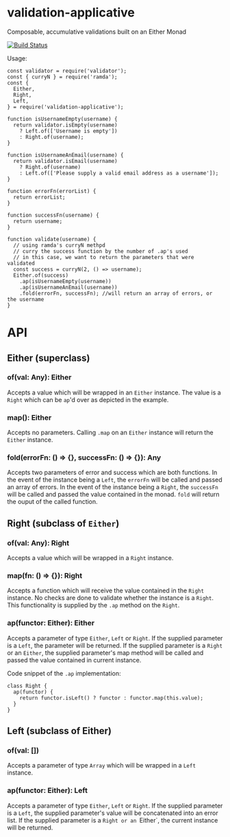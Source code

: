 # validation-applicative
Composable, accumulative validations built on an Either Monad

[![Build Status](https://travis-ci.org/strange-developer/validation-applicative.svg?branch=master)](https://travis-ci.org/strange-developer/validation-applicative)

Usage:

```
const validator = require('validator');
const { curryN } = require('ramda');
const {
  Either,
  Right,
  Left,
} = require('validation-applicative');

function isUsernameEmpty(username) {
  return validator.isEmpty(username)
    ? Left.of(['Username is empty'])
    : Right.of(username);
}

function isUsernameAnEmail(username) {
  return validator.isEmail(username)
    ? Right.of(username)
    : Left.of(['Please supply a valid email address as a username']);
}

function errorFn(errorList) {
  return errorList;
}

function successFn(username) {
  return username;
}

function validate(username) {
  // using ramda's curryN methpd
  // curry the success function by the number of .ap's used
  // in this case, we want to return the parameters that were validated
  const success = curryN(2, () => username);
  Either.of(success)
    .ap(isUsernameEmpty(username))
    .ap(isUsernameAnEmail(username))
    .fold(errorFn, successFn); //will return an array of errors, or the username
}

```

# API

## Either (superclass)

### of(val: Any): Either
Accepts a value which will be wrapped in an `Either` instance. The value is a `Right` which can be `ap`'d over as depicted in the example.

### map(): Either
Accepts no parameters. Calling `.map` on an `Either` instance will return the `Either` instance.

### fold(errorFn: () => {}, successFn: () => {}): Any
Accepts two parameters of error and success which are both functions.
In the event of the instance being a `Left`, the `errorFn` will be called and passed an array of errors.
In the event of the instance being a `Right`, the `successFn` will be called and passed the value contained in the monad.
`fold` will return the ouput of the called function.

## Right (subclass of `Either`)

### of(val: Any): Right
Accepts a value which will be wrapped in a `Right` instance.

### map(fn: () => {}): Right
Accepts a function which will receive the value contained in the `Right` instance. No checks are done to validate whether the instance is a `Right`. This functionality is supplied by the `.ap` method on the `Right`.

### ap(functor: Either): Either
Accepts a parameter of type `Either`, `Left` or `Right`.
If the supplied parameter is a `Left`, the parameter will be returned.
If the supplied parameter is a `Right` or an `Either`, the supplied parameter's map method will be called and passed the value contained in current instance.

Code snippet of the `.ap` implementation:
```
class Right {
  ap(functor) {
    return functor.isLeft() ? functor : functor.map(this.value);
  }
}
```

## Left (subclass of Either)

### of(val: [])
Accepts a parameter of type `Array` which will be wrapped in a `Left` instance.

### ap(functor: Either): Left
Accepts a parameter of type `Either`, `Left` or `Right`.
If the supplied parameter is a `Left`, the supplied parameter's value will be concatenated into an error list.
If the supplied parameter is a `Right or an `Either`, the current instance will be returned.
